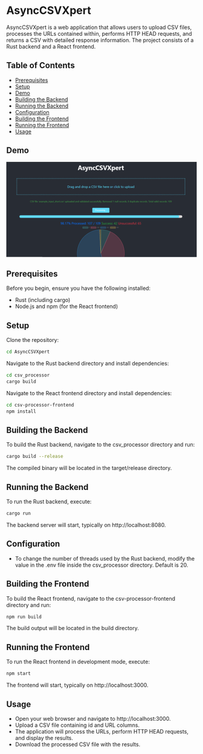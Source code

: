 # AsyncCSVXpert

AsyncCSVXpert is a web application that allows users to upload CSV files, processes the URLs contained within, performs HTTP HEAD requests, and returns a CSV with detailed response information. The project consists of a Rust backend and a React frontend.

## Table of Contents
- [Prerequisites](#prerequisites)
- [Setup](#setup)
- [Demo](#demo)
- [Building the Backend](#building-the-backend)
- [Running the Backend](#running-the-backend)
- [Configuration](#configuration)
- [Building the Frontend](#building-the-frontend)
- [Running the Frontend](#running-the-frontend)
- [Usage](#usage)

## Demo
[![Video](assets/demo.png)](assets/demo.mp4)
## Prerequisites

Before you begin, ensure you have the following installed:
- Rust (including cargo)
- Node.js and npm (for the React frontend)

## Setup

Clone the repository:
```sh
cd AsyncCSVXpert
```
Navigate to the Rust backend directory and install dependencies:

```sh
cd csv_processor
cargo build
```
Navigate to the React frontend directory and install dependencies:

```sh
cd csv-processor-frontend
npm install
```
## Building the Backend
To build the Rust backend, navigate to the csv_processor directory and run:

```sh
cargo build --release
```
The compiled binary will be located in the target/release directory.

## Running the Backend
To run the Rust backend, execute:

```sh
cargo run
```
The backend server will start, typically on http://localhost:8080.

## Configuration
- To change the number of threads used by the Rust backend, modify the value in the .env file inside the csv_processor directory. Default is 20.

## Building the Frontend
To build the React frontend, navigate to the csv-processor-frontend directory and run:

```sh
npm run build
```
The build output will be located in the build directory.

## Running the Frontend
To run the React frontend in development mode, execute:

```sh
npm start
```
The frontend will start, typically on http://localhost:3000.


## Usage
- Open your web browser and navigate to http://localhost:3000.
- Upload a CSV file containing id and URL columns.
- The application will process the URLs, perform HTTP HEAD requests, and display the results.
- Download the processed CSV file with the results.

